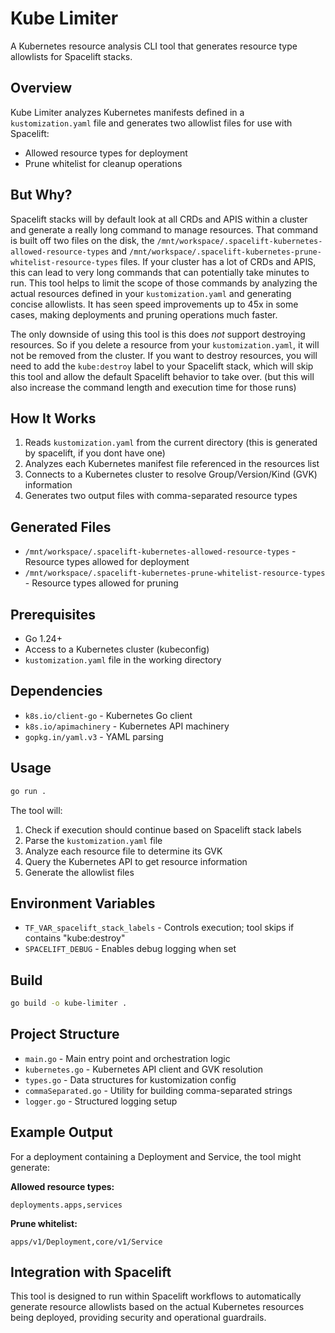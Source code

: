 # Kube Limiter

A Kubernetes resource analysis CLI tool that generates resource type allowlists for Spacelift stacks.

## Overview

Kube Limiter analyzes Kubernetes manifests defined in a `kustomization.yaml` file and generates two allowlist files for use with Spacelift:
- Allowed resource types for deployment
- Prune whitelist for cleanup operations

## But Why?

Spacelift stacks will by default look at all CRDs and APIS within a cluster and generate a really long command to manage resources.
That command is built off two files on the disk, the `/mnt/workspace/.spacelift-kubernetes-allowed-resource-types` and `/mnt/workspace/.spacelift-kubernetes-prune-whitelist-resource-types` files.
If your cluster has a lot of CRDs and APIS, this can lead to very long commands that can potentially take minutes to run.
This tool helps to limit the scope of those commands by analyzing the actual resources defined in your `kustomization.yaml` and generating concise allowlists.
It has seen speed improvements up to 45x in some cases, making deployments and pruning operations much faster.

The only downside of using this tool is this does *not* support destroying resources.
So if you delete a resource from your `kustomization.yaml`, it will not be removed from the cluster.
If you want to destroy resources, you will need to add the `kube:destroy` label to your Spacelift stack, which will skip this tool and allow the default Spacelift behavior to take over.
(but this will also increase the command length and execution time for those runs)

## How It Works

1. Reads `kustomization.yaml` from the current directory (this is generated by spacelift, if you dont have one)
2. Analyzes each Kubernetes manifest file referenced in the resources list
3. Connects to a Kubernetes cluster to resolve Group/Version/Kind (GVK) information
4. Generates two output files with comma-separated resource types

## Generated Files

- `/mnt/workspace/.spacelift-kubernetes-allowed-resource-types` - Resource types allowed for deployment
- `/mnt/workspace/.spacelift-kubernetes-prune-whitelist-resource-types` - Resource types allowed for pruning

## Prerequisites

- Go 1.24+
- Access to a Kubernetes cluster (kubeconfig)
- `kustomization.yaml` file in the working directory

## Dependencies

- `k8s.io/client-go` - Kubernetes Go client
- `k8s.io/apimachinery` - Kubernetes API machinery
- `gopkg.in/yaml.v3` - YAML parsing

## Usage

```bash
go run .
```

The tool will:
1. Check if execution should continue based on Spacelift stack labels
2. Parse the `kustomization.yaml` file
3. Analyze each resource file to determine its GVK
4. Query the Kubernetes API to get resource information
5. Generate the allowlist files

## Environment Variables

- `TF_VAR_spacelift_stack_labels` - Controls execution; tool skips if contains "kube:destroy"
- `SPACELIFT_DEBUG` - Enables debug logging when set

## Build

```bash
go build -o kube-limiter .
```

## Project Structure

- `main.go` - Main entry point and orchestration logic
- `kubernetes.go` - Kubernetes API client and GVK resolution
- `types.go` - Data structures for kustomization config
- `commaSeparated.go` - Utility for building comma-separated strings
- `logger.go` - Structured logging setup

## Example Output

For a deployment containing a Deployment and Service, the tool might generate:

**Allowed resource types:**
```
deployments.apps,services
```

**Prune whitelist:**
```
apps/v1/Deployment,core/v1/Service
```

## Integration with Spacelift

This tool is designed to run within Spacelift workflows to automatically generate resource allowlists based on the actual Kubernetes resources being deployed, providing security and operational guardrails.